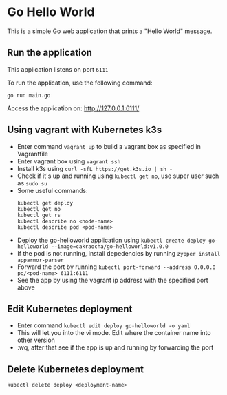 # Go Hello World

This is a simple Go web application that prints a "Hello World" message.

## Run the application

This application listens on port `6111`

To run the application, use the following command:
```
go run main.go 
```

Access the application on: http://127.0.0.1:6111/

## Using vagrant with Kubernetes k3s

- Enter command `vagrant up` to build a vagrant box as specified in Vagrantfile
- Enter vagrant box using `vagrant ssh`
- Install k3s using `curl -sfL https://get.k3s.io | sh -`
- Check if it's up and running using `kubectl get no`, use super user such as `sudo su`
- Some useful commands:
    ```
    kubectl get deploy
    kubectl get no
    kubectl get rs
    kubectl describe no <node-name>
    kubectl describe pod <pod-name>
    ```
- Deploy the go-helloworld application using `kubectl create deploy go-helloworld --image=cakraocha/go-helloworld:v1.0.0`
- If the pod is not running, install depedencies by running `zypper install apparmor-parser`
- Forward the port by running `kubectl port-forward --address 0.0.0.0 po/<pod-name> 6111:6111`
- See the app by using the vagrant ip address with the specified port above

## Edit Kubernetes deployment
- Enter command `kubectl edit deploy go-helloworld -o yaml`
- This will let you into the vi mode. Edit where the container name into other version
- :wq, after that see if the app is up and running by forwarding the port

## Delete Kubernetes deployment
`kubectl delete deploy <deployment-name>`